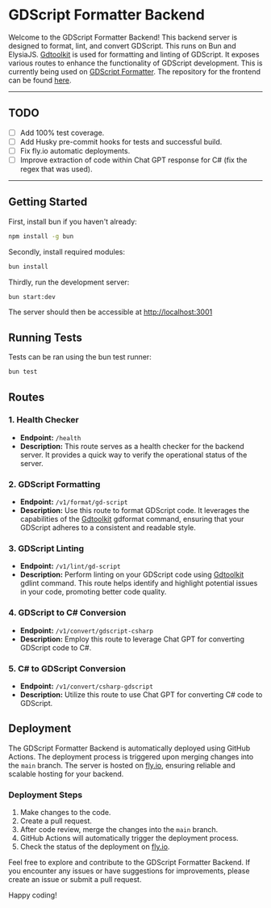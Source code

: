 # GDScript Formatter Backend

Welcome to the GDScript Formatter Backend! This backend server is designed to format, lint, and convert GDScript. This runs on Bun and ElysiaJS. [Gdtoolkit](https://github.com/Scony/godot-gdscript-toolkit) is used for formatting and linting of GDScript. It exposes various routes to enhance the functionality of GDScript development. This is currently being used on [GDScript Formatter](https://www.gdscriptformatter.com/). The repository for the frontend can be found [here](https://github.com/dec-land/gd-format).

---

## TODO

- [ ] Add 100% test coverage.
- [ ] Add Husky pre-commit hooks for tests and successful build.
- [ ] Fix fly.io automatic deployments.
- [ ] Improve extraction of code within Chat GPT response for C# (fix the regex that was used).

---

## Getting Started

First, install bun if you haven't already:

```bash
npm install -g bun
```

Secondly, install required modules:

```bash
bun install
```

Thirdly, run the development server:

```bash
bun start:dev
```

The server should then be accessible at [http://localhost:3001](http://localhost:3001/health)

## Running Tests

Tests can be ran using the bun test runner:

```bash
bun test
```


## Routes

### 1. Health Checker

- **Endpoint:** `/health`
- **Description:** This route serves as a health checker for the backend server. It provides a quick way to verify the operational status of the server.

### 2. GDScript Formatting

- **Endpoint:** `/v1/format/gd-script`
- **Description:** Use this route to format GDScript code. It leverages the capabilities of the [Gdtoolkit](https://github.com/Scony/godot-gdscript-toolkit) gdformat command, ensuring that your GDScript adheres to a consistent and readable style.

### 3. GDScript Linting

- **Endpoint:** `/v1/lint/gd-script`
- **Description:** Perform linting on your GDScript code using [Gdtoolkit](https://github.com/Scony/godot-gdscript-toolkit) gdlint command. This route helps identify and highlight potential issues in your code, promoting better code quality.

### 4. GDScript to C# Conversion

- **Endpoint:** `/v1/convert/gdscript-csharp`
- **Description:** Employ this route to leverage Chat GPT for converting GDScript code to C#.

### 5. C# to GDScript Conversion

- **Endpoint:** `/v1/convert/csharp-gdscript`
- **Description:** Utilize this route to use Chat GPT for converting C# code to GDScript.

## Deployment

The GDScript Formatter Backend is automatically deployed using GitHub Actions. The deployment process is triggered upon merging changes into the `main` branch. The server is hosted on [fly.io](https://fly.io/), ensuring reliable and scalable hosting for your backend.

### Deployment Steps

1. Make changes to the code.
2. Create a pull request.
3. After code review, merge the changes into the `main` branch.
4. GitHub Actions will automatically trigger the deployment process.
5. Check the status of the deployment on [fly.io](https://fly.io/).

Feel free to explore and contribute to the GDScript Formatter Backend. If you encounter any issues or have suggestions for improvements, please create an issue or submit a pull request.

Happy coding!